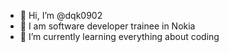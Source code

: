 - 👋 Hi, I’m @dqk0902
- 👀 I am software developer trainee in Nokia
- 🌱 I’m currently learning everything about coding

<!---
dqk0902/dqk0902 is a ✨ special ✨ repository because its `README.md` (this file) appears on your GitHub profile.
You can click the Preview link to take a look at your changes.
--->

